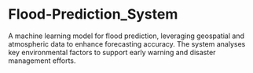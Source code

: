 # Flood-Prediction_System
A machine learning model for flood prediction, leveraging geospatial and atmospheric data to enhance forecasting accuracy. The system analyses key environmental factors to support early warning and disaster management efforts.
